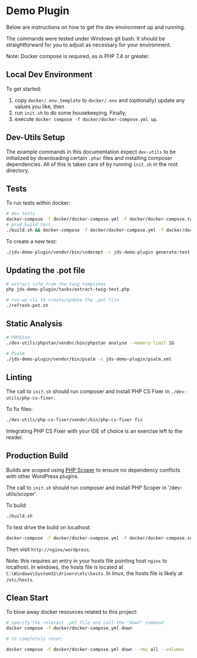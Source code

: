 # Demo Plugin

Below are instructions on how to get the dev environment up and running.

The commands were tested under Windows git bash. It should be straightforward for you
to adjust as necessary for your environment.

Note: Docker compose is required, as is PHP 7.4 or greater.

## Local Dev Environment

To get started:

1. copy `docker/.env.template` to `docker/.env` and (optionally) update any values you like, then
2. run `init.sh` to do some housekeeping. Finally,
3. execute `docker compose -f docker/docker-compose.yml up`.

## Dev-Utils Setup

The example commands in this documentation expect `dev-utils` to be initialized by downloading
certain `.phar` files and installing composer dependencies. All of this is taken care of by 
running `init.sh` in the root directory.

## Tests

To run tests within docker:

```bash
# dev tests
docker-compose -f docker/docker-compose.yml -f docker/docker-compose.tests.yml up --exit-code-from codeception --abort-on-container-exit
# prod build test
./build.sh && docker-compose -f docker/docker-compose.yml -f docker/docker-compose.tests.yml -f docker/docker-compose.tests.prod.yml up --exit-code-from codeception --abort-on-container-exit
```

To create a new test:

```bash
./jds-demo-plugin/vendor/bin/codecept -c jds-demo-plugin generate:test unit FileSystem
```

## Updating the .pot file

```bash
# extract info from the twig templates
php jds-demo-plugin/tasks/extract-twig-text.php

# run wp-cli to create/update the .pot file
./refresh-pot.sh
```

## Static Analysis

```bash
# PHPStan
./dev-utils/phpstan/vendor/bin/phpstan analyse --memory-limit 1G

# Psalm
./jds-demo-plugin/vendor/bin/psalm -c jds-demo-plugin/psalm.xml
```

## Linting

The call to `init.sh` should run composer and install PHP CS Fixer in `./dev-utils/php-cs-fixer`.

To fix files:

```bash
./dev-utils/php-cs-fixer/vendor/bin/php-cs-fixer fix
```

Integrating PHP CS Fixer with your IDE of choice is an exercise left to the reader.

## Production Build

Builds are scoped using [PHP Scoper](https://github.com/humbug/php-scoper) to ensure no dependency conflicts with other
WordPress plugins.

The call to `init.sh` should run composer and install PHP Scoper in '/dev-utils/scoper'.

To build:

```bash
./build.sh
```

To test drive the build on localhost:

```bash
docker-compose -f docker/docker-compose.yml -f docker/docker-compose.serve-prod-build.yml up --abort-on-container-exit --exit-code-from php
```

Then visit `http://nginx/wordpress`.

Note: this requires an entry in your hosts file pointing host `nginx` to localhost.  In windows, the hosts file is 
located at `C:\Windows\System32\drivers\etc\hosts`. In linux, the hosts file is likely at `/etc/hosts`.

## Clean Start

To blow away docker resources related to this project:

```bash
# specify the relevant .yml file and call the "down" command
docker compose -f docker/docker-compose.yml down

# to completely reset:

docker compose -f docker/docker-compose.yml down --rmi all --volumes
```
